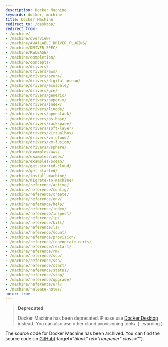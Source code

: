 ```yaml
---
description: Docker Machine
keywords: docker, machine
title: Docker Machine
redirect_to: /desktop/
redirect_from:
- /machine/
- /machine/overview/
- /machine/AVAILABLE_DRIVER_PLUGINS/
- /machine/DRIVER_SPEC/
- /machine/RELEASE/
- /machine/completion/
- /machine/concepts/
- /machine/drivers/
- /machine/drivers/aws/
- /machine/drivers/azure/
- /machine/drivers/digital-ocean/
- /machine/drivers/exoscale/
- /machine/drivers/gce/
- /machine/drivers/generic/
- /machine/drivers/hyper-v/
- /machine/drivers/index/
- /machine/drivers/linode/
- /machine/drivers/openstack/
- /machine/drivers/os-base/
- /machine/drivers/rackspace/
- /machine/drivers/soft-layer/
- /machine/drivers/virtualbox/
- /machine/drivers/vm-cloud/
- /machine/drivers/vm-fusion/
- /machine/drivers/vsphere/
- /machine/examples/aws/
- /machine/examples/index/
- /machine/examples/ocean/
- /machine/get-started-cloud/
- /machine/get-started/
- /machine/install-machine/
- /machine/migrate-to-machine/
- /machine/reference/active/
- /machine/reference/config/
- /machine/reference/create/
- /machine/reference/env/
- /machine/reference/help/
- /machine/reference/index/
- /machine/reference/inspect/
- /machine/reference/ip/
- /machine/reference/kill/
- /machine/reference/ls/
- /machine/reference/mount/
- /machine/reference/provision/
- /machine/reference/regenerate-certs/
- /machine/reference/restart/
- /machine/reference/rm/
- /machine/reference/scp/
- /machine/reference/ssh/
- /machine/reference/start/
- /machine/reference/status/
- /machine/reference/stop/
- /machine/reference/upgrade/
- /machine/reference/url/
- /machine/release-notes/
notoc: true
---
```


> **Deprecated**
>
> Docker Machine has been deprecated. Please use [Docker Desktop](../desktop/index.md) instead.
> You can also use other cloud provisioning tools.
{: .warning }

The source code for Docker Machine has been archived. You can find the source code on [GitHub](https://github.com/docker/machine){:target="_blank" rel="noopener" class="_"}.
